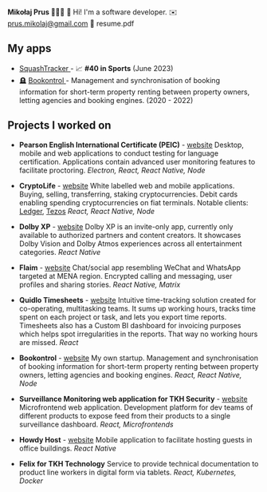 **Mikołaj Prus 👨🏼‍💻**
👋 Hi! I'm a software developer.
✉️ prus.mikolaj@gmail.com
📄 resume.pdf

## My apps

- [SquashTracker ](https://apps.apple.com/pl/app/squashtracker/id6449985566) - 📈 **#40 in Sports** (June 2023)
- 🪦 [Bookontrol ](https://apps.apple.com/pl/app/bookontrol/id1547097221) - Management and synchronisation of booking information for short-term property renting between property owners, letting agencies and booking engines. (2020 - 2022)

## Projects I worked on

- **Pearson English International Certificate (PEIC)** - [website](https://www.pearson.com/languages/test-takers/pearson-english-international-certificate.html)
  Desktop, mobile and web applications to conduct testing for language certification. Applications contain advanced user monitoring features to facilitate proctoring.
  _Electron, React, React Native, Node_

- **CryptoLife** - [website](https://withcl.com/)
  White labelled web and mobile applications. Buying, selling, transferring, staking cryptocurrencies. Debit cards enabling spending cryptocurrencies on fiat terminals.
  Notable clients: [Ledger](https://www.ledger.com/cl-card), [Tezos](<[https://www.tezoscrypto.life/](https://www.tezoscrypto.life/)>)
  _React, React Native, Node_

- **Dolby XP** - [website](https://play.google.com/store/apps/details?id=com.dolby.exphub)
  Dolby XP is an invite-only app, currently only available to authorized partners and content creators. It showcases Dolby Vision and Dolby Atmos experiences across all entertainment categories.
  _React Native_

- **Flaim** - [website](https://flaim.en.softonic.com/android)
  Chat/social app resembling WeChat and WhatsApp targeted at MENA region.
  Encrypted calling and messaging, user profiles and sharing stories.
  _React Native, Matrix_

- **Quidlo Timesheets** - [website](https://www.quidlo.com/timesheets/)
  Intuitive time-tracking solution created for co-operating, multitasking teams. It sums up working hours, tracks time spent on each project or task, and lets you export time reports. Timesheets also has a Custom BI dashboard for invoicing purposes which helps spot irregularities in the reports. That way no working hours are missed.
  _React_

- **Bookontrol** - [website](https://apps.apple.com/pl/app/bookontrol/id1547097221)
  My own startup.
  Management and synchronisation of booking information for short-term property renting between property owners, letting agencies and booking engines.
  _React, React Native, Node_

- **Surveillance Monitoring web application for TKH Security** - [website](https://tkhsecurity.com/)
  Microfrontend web application. Development platform for dev teams of different products to expose feed from their products to a single surveillance dashboard.
  _React, Microfrontends_

- **Howdy Host** - [website](https://apkcombo.com/howdy-host/com.tkhtechnology.howdy.host/)
  Mobile application to facilitate hosting guests in office buildings.
  _React Native_

- **Felix for TKH Technology**
  Service to provide technical documentation to product line workers in digital form via tablets.
  _React, Kubernetes, Docker_
